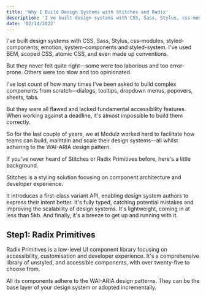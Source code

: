 ```yaml
---
title: 'Why I Build Design Systems with Stitches and Radix'
description: 'I ve built design systems with CSS, Sass, Stylus, css-modules, styled-components, emotion, system-components and styled-system. Ive used BEM, scoped CSS, atomic CSS, and even made up conventions.'
date: '02/14/2022'
---
```


I've built design systems with CSS, Sass, Stylus, css-modules, styled-components, emotion, system-components and styled-system. I've used BEM, scoped CSS, atomic CSS, and even made up conventions.

But they never felt quite right—some were too laborious and too error-prone. Others were too slow and too opinionated.

I've lost count of how many times I've been asked to build complex components from scratch—dialogs, tooltips, dropdown menus, popovers, sheets, tabs.

But they were all flawed and lacked fundamental accessibility features. When working against a deadline, it's almost impossible to build them correctly.

So for the last couple of years, we at Modulz worked hard to facilitate how teams can build, maintain and scale their design systems—all whilst adhering to the WAI-ARIA design pattern.

If you've never heard of Stitches or Radix Primitives before, here's a little background.

Stitches is a styling solution focusing on component architecture and developer experience.

It introduces a first-class variant API, enabling design system authors to express their intent better. It's fully typed, catching potential mistakes and improving the scalability of design systems. It's lightweight, coming in at less than 5kb. And finally, it's a breeze to get up and running with it.

## Step1: Radix Primitives

Radix Primitives is a low-level UI component library focusing on accessibility, customisation and developer experience. It's a comprehensive library of unstyled, and accessible components, with over twenty-five to choose from.

All its components adhere to the WAI-ARIA design patterns. They can be the base layer of your design system or adopted incrementally.
